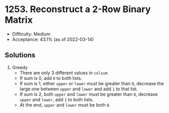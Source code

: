 # 1253. Reconstruct a 2-Row Binary Matrix
- Difficulty: Medium
- Acceptance: 43.1% (as of 2022-03-14)

## Solutions
  1. Greedy
     * There are only 3 different values in `colsum`
     * If sum is 0, add `0` to both lists.
     * If sum is 1, either `upper` or `lower` must be greater than `0`, decrease the large one between `upper` and `lower` and add `1` to that list.
     * If sum is 2, both `upper` and `lower` must be greater than `0`, decrease `upper` and `lower`, add `1` to both lists.
     * At the end, `upper` and `lower` must be both `0`.